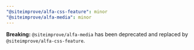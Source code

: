 ```yaml
---
"@siteimprove/alfa-css-feature": minor
"@siteimprove/alfa-media": minor
---
```


**Breaking:** `@siteimprove/alfa-media` has been deprecated and replaced by `@siteimprove/alfa-css-feature`.
